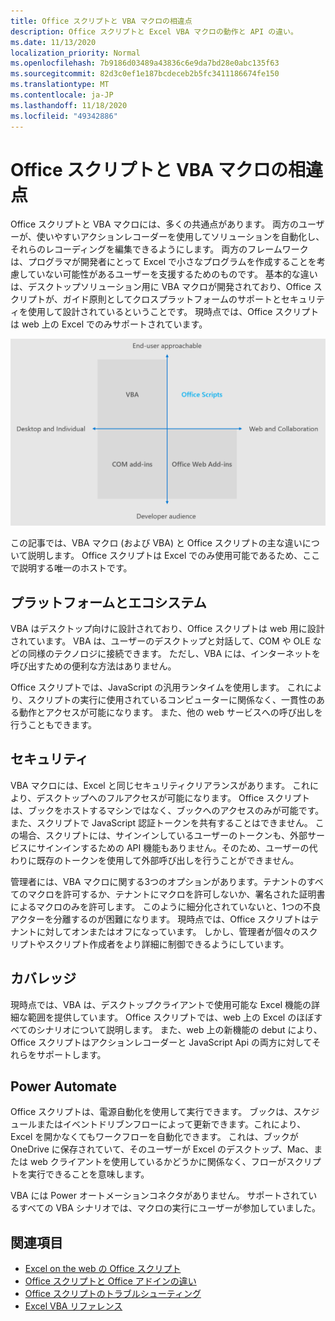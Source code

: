 ```yaml
---
title: Office スクリプトと VBA マクロの相違点
description: Office スクリプトと Excel VBA マクロの動作と API の違い。
ms.date: 11/13/2020
localization_priority: Normal
ms.openlocfilehash: 7b9186d03489a43836c6e9da7bd28e0abc135f63
ms.sourcegitcommit: 82d3c0ef1e187bcdeceb2b5fc3411186674fe150
ms.translationtype: MT
ms.contentlocale: ja-JP
ms.lasthandoff: 11/18/2020
ms.locfileid: "49342886"
---
```

# <a name="differences-between-office-scripts-and-vba-macros"></a>Office スクリプトと VBA マクロの相違点

Office スクリプトと VBA マクロには、多くの共通点があります。 両方のユーザーが、使いやすいアクションレコーダーを使用してソリューションを自動化し、それらのレコーディングを編集できるようにします。 両方のフレームワークは、プログラマが開発者にとって Excel で小さなプログラムを作成することを考慮していない可能性があるユーザーを支援するためのものです。
基本的な違いは、デスクトップソリューション用に VBA マクロが開発されており、Office スクリプトが、ガイド原則としてクロスプラットフォームのサポートとセキュリティを使用して設計されているということです。 現時点では、Office スクリプトは web 上の Excel でのみサポートされています。

![さまざまな Office 機能拡張ソリューションに対するフォーカスの領域を示す4つの領域の図。 Office スクリプトと VBA マクロはどちらも、エンドユーザーがソリューションを作成できるように設計されていますが、Office スクリプトは web およびコラボレーション用に構築されています (ただし、VBA はデスクトップ用)。)](../images/office-programmability-diagram.png)

この記事では、VBA マクロ (および VBA) と Office スクリプトの主な違いについて説明します。 Office スクリプトは Excel でのみ使用可能であるため、ここで説明する唯一のホストです。

## <a name="platform-and-ecosystem"></a>プラットフォームとエコシステム

VBA はデスクトップ向けに設計されており、Office スクリプトは web 用に設計されています。 VBA は、ユーザーのデスクトップと対話して、COM や OLE などの同様のテクノロジに接続できます。 ただし、VBA には、インターネットを呼び出すための便利な方法はありません。

Office スクリプトでは、JavaScript の汎用ランタイムを使用します。 これにより、スクリプトの実行に使用されているコンピューターに関係なく、一貫性のある動作とアクセスが可能になります。 また、他の web サービスへの呼び出しを行うこともできます。

## <a name="security"></a>セキュリティ

VBA マクロには、Excel と同じセキュリティクリアランスがあります。 これにより、デスクトップへのフルアクセスが可能になります。 Office スクリプトは、ブックをホストするマシンではなく、ブックへのアクセスのみが可能です。 また、スクリプトで JavaScript 認証トークンを共有することはできません。 この場合、スクリプトには、サインインしているユーザーのトークンも、外部サービスにサインインするための API 機能もありません。そのため、ユーザーの代わりに既存のトークンを使用して外部呼び出しを行うことができません。

管理者には、VBA マクロに関する3つのオプションがあります。テナントのすべてのマクロを許可するか、テナントにマクロを許可しないか、署名された証明書によるマクロのみを許可します。 このように細分化されていないと、1つの不良アクターを分離するのが困難になります。 現時点では、Office スクリプトはテナントに対してオンまたはオフになっています。 しかし、管理者が個々のスクリプトやスクリプト作成者をより詳細に制御できるようにしています。

## <a name="coverage"></a>カバレッジ

現時点では、VBA は、デスクトップクライアントで使用可能な Excel 機能の詳細な範囲を提供しています。 Office スクリプトでは、web 上の Excel のほぼすべてのシナリオについて説明します。 また、web 上の新機能の debut により、Office スクリプトはアクションレコーダーと JavaScript Api の両方に対してそれらをサポートします。

## <a name="power-automate"></a>Power Automate

Office スクリプトは、電源自動化を使用して実行できます。 ブックは、スケジュールまたはイベントドリブンフローによって更新できます。これにより、Excel を開かなくてもワークフローを自動化できます。 これは、ブックが OneDrive に保存されていて、そのユーザーが Excel のデスクトップ、Mac、または web クライアントを使用しているかどうかに関係なく、フローがスクリプトを実行できることを意味します。

VBA には Power オートメーションコネクタがありません。 サポートされているすべての VBA シナリオでは、マクロの実行にユーザーが参加していました。

## <a name="see-also"></a>関連項目

- [Excel on the web の Office スクリプト](../overview/excel.md)
- [Office スクリプトと Office アドインの違い](add-ins-differences.md)
- [Office スクリプトのトラブルシューティング](../testing/troubleshooting.md)
- [Excel VBA リファレンス](/office/vba/api/overview/excel)
